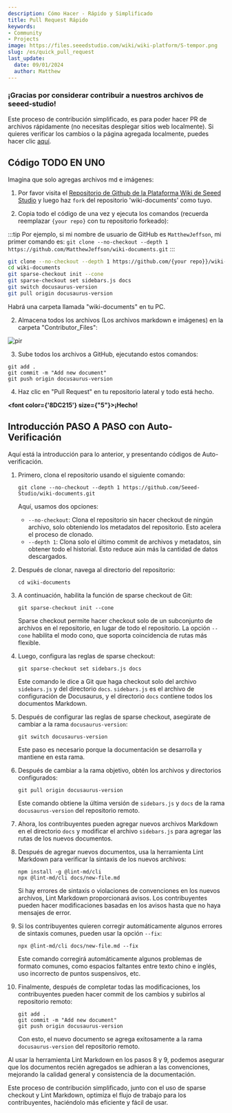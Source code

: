 ```yaml
---
description: Cómo Hacer - Rápido y Simplificado
title: Pull Request Rápido
keywords:
- Community
- Projects
image: https://files.seeedstudio.com/wiki/wiki-platform/S-tempor.png
slug: /es/quick_pull_request
last_update:
  date: 09/01/2024
  author: Matthew
---
```


### ¡Gracias por considerar contribuir a nuestros archivos de seeed-studio!

Este proceso de contribución simplificado, es para poder hacer PR de archivos rápidamente (no necesitas desplegar sitios web localmente). Si quieres verificar los cambios o la página agregada localmente, puedes hacer clic [aquí](/full_steps_pull_request).


## Código TODO EN UNO

Imagina que solo agregas archivos md e imágenes:

1. Por favor visita el [Repositorio de Github de la Plataforma Wiki de Seeed Studio](https://github.com/Seeed-Studio/wiki-documents/tree/docusaurus-version) y luego haz `fork` del repositorio 'wiki-documents' como tuyo.

2. Copia todo el código de una vez y ejecuta los comandos (recuerda reemplazar `{your repo}` con tu repositorio forkeado):

:::tip
Por ejemplo, si mi nombre de usuario de GitHub es `MatthewJeffson`, mi primer comando es: `git clone --no-checkout --depth 1 https://github.com/MatthewJeffson/wiki-documents.git`
:::

```bash
git clone --no-checkout --depth 1 https://github.com/{your repo}}/wiki-documents.git
cd wiki-documents
git sparse-checkout init --cone
git sparse-checkout set sidebars.js docs 
git switch docusaurus-version
git pull origin docusaurus-version
```

Habrá una carpeta llamada "wiki-documents" en tu PC.

2. Almacena todos los archivos (Los archivos markdown e imágenes) en la carpeta "Contributor_Files":

<p style={{textAlign: 'center'}}><img src="http://files.seeedstudio.com/wiki/wiki-platform/contributor/files_stored.png" alt="pir" width={800} height="auto" /></p>

3. Sube todos los archivos a GitHub, ejecutando estos comandos:

```
git add .
git commit -m "Add new document"
git push origin docusaurus-version
```

4. Haz clic en "Pull Request" en tu repositorio lateral y todo está hecho.

<strong><font color={'8DC215'} size={"5"}>¡Hecho!</font></strong>

## Introducción PASO A PASO con Auto-Verificación

Aquí está la introducción para lo anterior, y presentando códigos de Auto-verificación.

1. Primero, clona el repositorio usando el siguiente comando:

   ```
   git clone --no-checkout --depth 1 https://github.com/Seeed-Studio/wiki-documents.git
   ```

   Aquí, usamos dos opciones:
   - `--no-checkout`: Clona el repositorio sin hacer checkout de ningún archivo, solo obteniendo los metadatos del repositorio. Esto acelera el proceso de clonado.
   - `--depth 1`: Clona solo el último commit de archivos y metadatos, sin obtener todo el historial. Esto reduce aún más la cantidad de datos descargados.

2. Después de clonar, navega al directorio del repositorio:

   ```
   cd wiki-documents
   ```

3. A continuación, habilita la función de sparse checkout de Git:

   ```
   git sparse-checkout init --cone
   ```

   Sparse checkout permite hacer checkout solo de un subconjunto de archivos en el repositorio, en lugar de todo el repositorio. La opción `--cone` habilita el modo cono, que soporta coincidencia de rutas más flexible.

4. Luego, configura las reglas de sparse checkout:

   ```
   git sparse-checkout set sidebars.js docs
   ```

   Este comando le dice a Git que haga checkout solo del archivo `sidebars.js` y del directorio `docs`. `sidebars.js` es el archivo de configuración de Docusaurus, y el directorio `docs` contiene todos los documentos Markdown.

5. Después de configurar las reglas de sparse checkout, asegúrate de cambiar a la rama `docusaurus-version`:

   ```
   git switch docusaurus-version
   ```

   Este paso es necesario porque la documentación se desarrolla y mantiene en esta rama.

6. Después de cambiar a la rama objetivo, obtén los archivos y directorios configurados:

   ```
   git pull origin docusaurus-version
   ```

   Este comando obtiene la última versión de `sidebars.js` y `docs` de la rama `docusaurus-version` del repositorio remoto.

7. Ahora, los contribuyentes pueden agregar nuevos archivos Markdown en el directorio `docs` y modificar el archivo `sidebars.js` para agregar las rutas de los nuevos documentos.

8. Después de agregar nuevos documentos, usa la herramienta Lint Markdown para verificar la sintaxis de los nuevos archivos:

   ```
   npm install -g @lint-md/cli
   npx @lint-md/cli docs/new-file.md
   ```

   Si hay errores de sintaxis o violaciones de convenciones en los nuevos archivos, Lint Markdown proporcionará avisos. Los contribuyentes pueden hacer modificaciones basadas en los avisos hasta que no haya mensajes de error.

9. Si los contribuyentes quieren corregir automáticamente algunos errores de sintaxis comunes, pueden usar la opción `--fix`:

   ```
   npx @lint-md/cli docs/new-file.md --fix
   ```

   Este comando corregirá automáticamente algunos problemas de formato comunes, como espacios faltantes entre texto chino e inglés, uso incorrecto de puntos suspensivos, etc.

10. Finalmente, después de completar todas las modificaciones, los contribuyentes pueden hacer commit de los cambios y subirlos al repositorio remoto:

    ```
    git add .
    git commit -m "Add new document"
    git push origin docusaurus-version
    ```

    Con esto, el nuevo documento se agrega exitosamente a la rama `docusaurus-version` del repositorio remoto.

Al usar la herramienta Lint Markdown en los pasos 8 y 9, podemos asegurar que los documentos recién agregados se adhieran a las convenciones, mejorando la calidad general y consistencia de la documentación.

Este proceso de contribución simplificado, junto con el uso de sparse checkout y Lint Markdown, optimiza el flujo de trabajo para los contribuyentes, haciéndolo más eficiente y fácil de usar.
